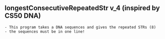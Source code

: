 ## longestConsecutiveRepeatedStr v_4 (inspired by CS50 DNA)

    - This program takes a DNA sequences and gives the repeated STRs (8)
    - the sequences must be in one line!
